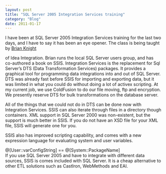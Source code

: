 ```yaml
---
layout: post
title: "SQL Server 2005 Integration Services training"
category: "Blog"
date: 2011-01-17
---
```



I have been at SQL Server 2005 Integration Services training for the last two days, and I have to say it has been an eye opener. The class is being taught by [Brian Knight](http://www.whiteknighttechnology.com/cs/blogs/brian_knight/)

of Idea Integration. Brian runs the local SQL Server users group, and has co-authored a book on SSIS. Integration Services is the replacement for Sql Server’s DTS (Data Transformation Services) packages. It provides a graphical tool for programming data integrations into and out of SQL Server. DTS was already fast before SSIS for importing and exporting data, but it was limited in what you could do without doing a lot of activex scripting. At my current job, we use ColdFusion to do our file moving, ftp and encryption. We presently reserve DTS for bulk transformations on the database server.

All of the things that we could not do in DTS can be done now with Integration Services. SSIS can also iterate through files in a directory though containers. XML support in SQL Server 2000 was non-existent, but the support is much better in SSIS. If you do not have an XSD file for your XML file, SSIS will generate one for you.

SSIS also has improved scripting capability, and comes with a new expression language for evaluating system and user variables.

<div class="code">@[User::varConfigString] == @[System::PackageName]</div>
If you use SQL Server 2005 and have to integrate with different data sources, SSIS is comes included with SQL Server. It is a cheap alternative to other ETL solutions such as CastIron, WebMethods and EAI.